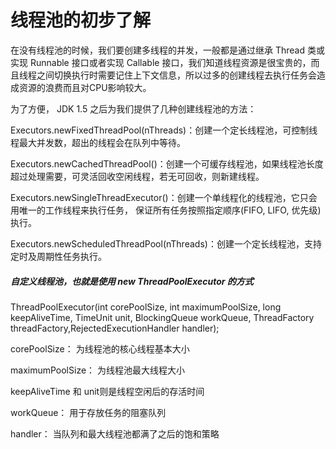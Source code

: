 # 线程池的初步了解

在没有线程池的时候，我们要创建多线程的并发，一般都是通过继承 Thread 类或实现 Runnable 接口或者实现 Callable 接口，我们知道线程资源是很宝贵的，而且线程之间切换执行时需要记住上下文信息，所以过多的创建线程去执行任务会造成资源的浪费而且对CPU影响较大。

为了方便， JDK 1.5 之后为我们提供了几种创建线程池的方法：

Executors.newFixedThreadPool(nThreads)：创建一个定长线程池，可控制线程最大并发数，超出的线程会在队列中等待。

Executors.newCachedThreadPool()：创建一个可缓存线程池，如果线程池长度超过处理需要，可灵活回收空闲线程，若无可回收，则新建线程。

Executors.newSingleThreadExecutor()：创建一个单线程化的线程池，它只会用唯一的工作线程来执行任务， 保证所有任务按照指定顺序(FIFO, LIFO, 优先级)执行。

Executors.newScheduledThreadPool(nThreads)：创建一个定长线程池，支持定时及周期性任务执行。

##### 自定义线程池，也就是使用 new ThreadPoolExecutor 的方式

ThreadPoolExecutor(int corePoolSize, int maximumPoolSize, long keepAliveTime, TimeUnit unit, BlockingQueue<Runnable> workQueue,                   ThreadFactory threadFactory,RejectedExecutionHandler handler);

corePoolSize： 为线程池的核心线程基本大小

maximumPoolSize： 为线程池最大线程大小

keepAliveTime 和 unit则是线程空闲后的存活时间

workQueue： 用于存放任务的阻塞队列

handler： 当队列和最大线程池都满了之后的饱和策略